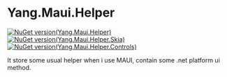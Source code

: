 # Yang.Maui.Helper
[![NuGet version(Yang.Maui.Helper)](https://img.shields.io/nuget/v/Yang.Maui.Helper?label=Yang.Maui.Helper)](https://www.nuget.org/packages/Yang.Maui.Helper/)
[![NuGet version(Yang.Maui.Helper.Skia)](https://img.shields.io/nuget/v/Yang.Maui.Helper.Skia?label=Yang.Maui.Helper.Skia)](https://www.nuget.org/packages/Yang.Maui.Helper.Skia/)
[![NuGet version(Yang.Maui.Helper.Controls)](https://img.shields.io/nuget/v/Yang.Maui.Helper.Controls?label=Yang.Maui.Helper.Controls)](https://www.nuget.org/packages/Yang.Maui.Helper.Controls/)

It store some usual helper when i use MAUI, contain some .net platform ui method.
